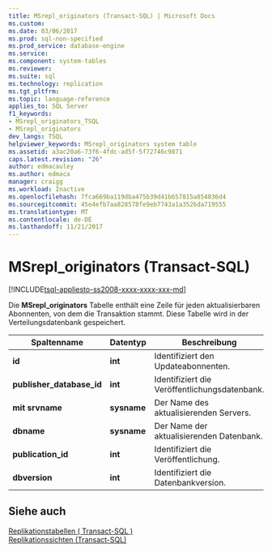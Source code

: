 ```yaml
---
title: MSrepl_originators (Transact-SQL) | Microsoft Docs
ms.custom: 
ms.date: 03/06/2017
ms.prod: sql-non-specified
ms.prod_service: database-engine
ms.service: 
ms.component: system-tables
ms.reviewer: 
ms.suite: sql
ms.technology: replication
ms.tgt_pltfrm: 
ms.topic: language-reference
applies_to: SQL Server
f1_keywords:
- MSrepl_originators_TSQL
- MSrepl_originators
dev_langs: TSQL
helpviewer_keywords: MSrepl_originators system table
ms.assetid: a3ac20a6-73f6-4fdc-ad5f-5f72746c9871
caps.latest.revision: "26"
author: edmacauley
ms.author: edmaca
manager: craigg
ms.workload: Inactive
ms.openlocfilehash: 7fca669ba119dba475b39d41b657815a854836d4
ms.sourcegitcommit: 45e4efb7aa828578fe9eb7743a1a3526da719555
ms.translationtype: MT
ms.contentlocale: de-DE
ms.lasthandoff: 11/21/2017
---
```

# <a name="msreploriginators-transact-sql"></a>MSrepl_originators (Transact-SQL)
[!INCLUDE[tsql-appliesto-ss2008-xxxx-xxxx-xxx-md](../../includes/tsql-appliesto-ss2008-xxxx-xxxx-xxx-md.md)]

  Die **MSrepl_originators** Tabelle enthält eine Zeile für jeden aktualisierbaren Abonnenten, von dem die Transaktion stammt. Diese Tabelle wird in der Verteilungsdatenbank gespeichert.  
  
|Spaltenname|Datentyp|Beschreibung|  
|-----------------|---------------|-----------------|  
|**id**|**int**|Identifiziert den Updateabonnenten.|  
|**publisher_database_id**|**int**|Identifiziert die Veröffentlichungsdatenbank.|  
|**mit srvname**|**sysname**|Der Name des aktualisierenden Servers.|  
|**dbname**|**sysname**|Der Name der aktualisierenden Datenbank.|  
|**publication_id**|**int**|Identifiziert die Veröffentlichung.|  
|**dbversion**|**int**|Identifiziert die Datenbankversion.|  
  
## <a name="see-also"></a>Siehe auch  
 [Replikationstabellen &#40; Transact-SQL &#41;](../../relational-databases/system-tables/replication-tables-transact-sql.md)   
 [Replikationssichten &#40;Transact-SQL&#41;](../../relational-databases/system-views/replication-views-transact-sql.md)  
  
  
